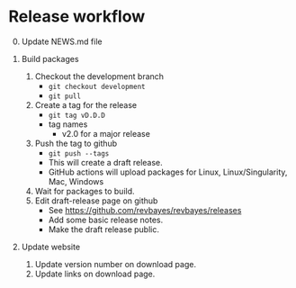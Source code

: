 # Release workflow

0. Update NEWS.md file

1. Build packages

    1. Checkout the development branch
        * `git checkout development`
        * `git pull`
    2. Create a tag for the release
        * `git tag vD.D.D`
        * tag names
            * v2.0 for a major release
    3. Push the tag to github
        * `git push --tags`
        * This will create a draft release.
        * GitHub actions will upload packages for Linux, Linux/Singularity, Mac, Windows
    4. Wait for packages to build.
    5. Edit draft-release page on github
        * See https://github.com/revbayes/revbayes/releases
        * Add some basic release notes.
        * Make the draft release public.

2. Update website

    1. Update version number on download page.
    2. Update links on download page.
